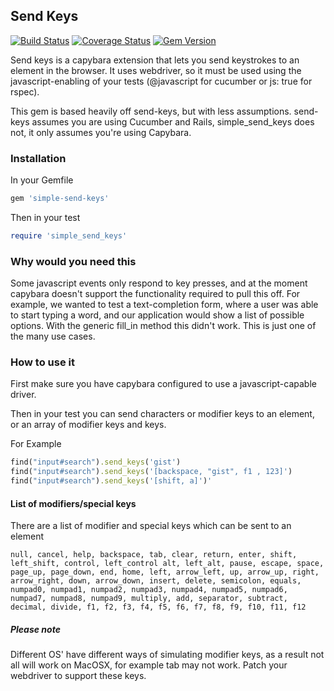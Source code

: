 ## Send Keys ##

[![Build Status](https://api.travis-ci.org/leriksen/simple-send-keys.png?branch=master)](http://travis-ci.org/leriksen/simple-send-keys)
[![Coverage Status](https://coveralls.io/repos/leriksen/simple-send-keys/badge.svg?branch=master&service=github&dummy=bump)](https://coveralls.io/github/leriksen/simple-send-keys?branch=master)
[![Gem Version](https://badge.fury.io/rb/simple-send-keys.svg)](http://badge.fury.io/rb/simple-send-keys)

Send keys is a capybara extension that lets you send keystrokes to an element in the browser. It uses webdriver, so it must be used using the javascript-enabling of your tests (@javascript for cucumber or js: true for rspec).

This gem is based heavily off send-keys, but with less assumptions. send-keys assumes you are using Cucumber and Rails, simple_send_keys does not, it only assumes you're using Capybara.

### Installation ###

In your Gemfile
```ruby
gem 'simple-send-keys'
```

Then in your test
```ruby
require 'simple_send_keys'
```

### Why would you need this ###

Some javascript events only respond to key presses, and at the moment capybara doesn't support the functionality required to pull this off. For example, we wanted to test a text-completion form, where a user was able to start typing a word, and our application would show a list of possible options. With the generic fill_in method this didn't work. This is just one of the many use cases. 

### How to use it ###

First make sure you have capybara configured to use a javascript-capable driver.

Then in your test you can send characters or modifier keys to an element, or an array of modifier keys and keys.

For Example
```ruby
find("input#search").send_keys('gist')
find("input#search").send_keys('[backspace, "gist", f1 , 123]')
find("input#search").send_keys('[shift, a]')' 
```

#### List of modifiers/special keys ####

There are a list of modifier and special keys which can be sent to an element
    
`null, cancel, help, backspace, tab, clear, return, enter, shift, left_shift, control, left_control alt, left_alt, pause, escape, space, page_up, page_down, end, home, left, arrow_left, up, arrow_up, right, arrow_right, down, arrow_down, insert, delete, semicolon, equals, numpad0, numpad1, numpad2, numpad3, numpad4, numpad5, numpad6, numpad7, numpad8, numpad9, multiply, add, separator, subtract, decimal, divide, f1, f2, f3, f4, f5, f6, f7, f8, f9, f10, f11, f12`

##### Please note #####

Different OS' have different ways of simulating modifier keys, as a result not all will work on MacOSX, for example tab may not work. Patch your webdriver to support these keys.
